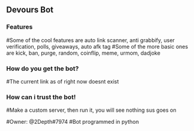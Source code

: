 ## Devours Bot

### Features

#Some of the cool features are auto link scanner, anti grabbify, user verification, polls, giveaways, auto afk tag
#Some of the more basic ones are kick, ban, purge, random, coinflip, meme, urmom, dadjoke

### How do you get the bot?

#The current link as of right now doesnt exist

### How can i trust the bot!

#Make a custom server, then run it, you will see nothing sus goes on

#Owner: @2Depth#7974
#Bot programmed in python
